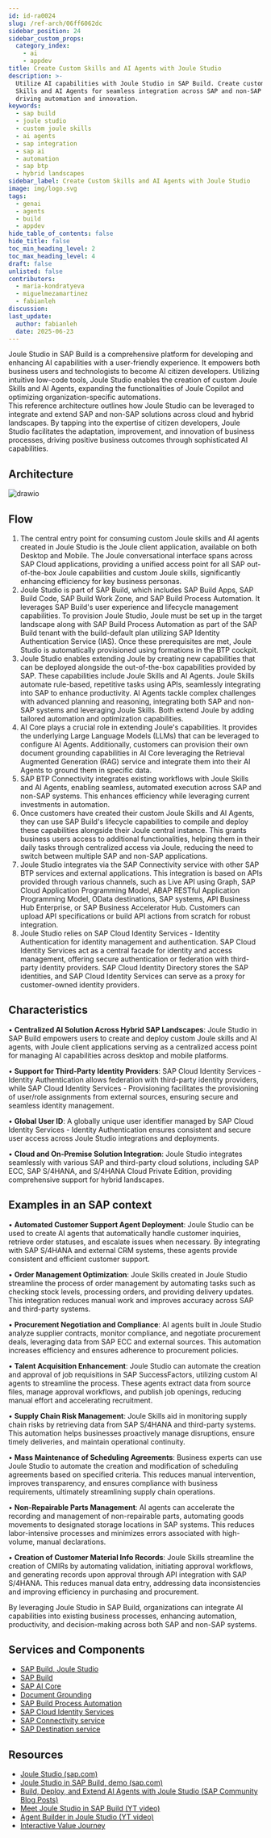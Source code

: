 ```yaml
---
id: id-ra0024
slug: /ref-arch/06ff6062dc
sidebar_position: 24
sidebar_custom_props:
  category_index:
    - ai
    - appdev
title: Create Custom Skills and AI Agents with Joule Studio
description: >-
  Utilize AI capabilities with Joule Studio in SAP Build. Create custom Joule
  Skills and AI Agents for seamless integration across SAP and non-SAP systems,
  driving automation and innovation.
keywords:
  - sap build
  - joule studio
  - custom joule skills
  - ai agents
  - sap integration
  - sap ai
  - automation
  - sap btp
  - hybrid landscapes
sidebar_label: Create Custom Skills and AI Agents with Joule Studio
image: img/logo.svg
tags:
  - genai
  - agents
  - build
  - appdev
hide_table_of_contents: false
hide_title: false
toc_min_heading_level: 2
toc_max_heading_level: 4
draft: false
unlisted: false
contributors:
  - maria-kondratyeva  
  - miguelmezamartinez
  - fabianleh
discussion: 
last_update:
  author: fabianleh
  date: 2025-06-23
---
```


Joule Studio in SAP Build is a comprehensive platform for developing and enhancing AI capabilities with a user-friendly experience. It empowers both business users and technologists to become AI citizen developers. Utilizing intuitive low-code tools, Joule Studio enables the creation of custom Joule Skills and AI Agents, expanding the functionalities of Joule Copilot and optimizing organization-specific automations.  
This reference architecture outlines how Joule Studio can be leveraged to integrate and extend SAP and non-SAP solutions across cloud and hybrid landscapes. By tapping into the expertise of citizen developers, Joule Studio facilitates the adaptation, improvement, and innovation of business processes, driving positive business outcomes through sophisticated AI capabilities.

## Architecture

![drawio](drawio/joule-studio-ref-arch.drawio)

## Flow

1. The central entry point for consuming custom Joule skills and AI agents created in Joule Studio is the Joule client application, available on both Desktop and Mobile. The Joule conversational interface spans across SAP Cloud applications, providing a unified access point for all SAP out-of-the-box Joule capabilities and custom Joule skills, significantly enhancing efficiency for key business personas.
2. Joule Studio is part of SAP Build, which includes SAP Build Apps, SAP Build Code, SAP Build Work Zone, and SAP Build Process Automation. It leverages SAP Build's user experience and lifecycle management capabilities. To provision Joule Studio, Joule must be set up in the target landscape along with SAP Build Process Automation as part of the SAP Build tenant with the build-default plan utilizing SAP Identity Authentication Service (IAS). Once these prerequisites are met, Joule Studio is automatically provisioned using formations in the BTP cockpit.
3. Joule Studio enables extending Joule by creating new capabilities that can be deployed alongside the out-of-the-box capabilities provided by SAP. These capabilities include Joule Skills and AI Agents. Joule Skills automate rule-based, repetitive tasks using APIs, seamlessly integrating into SAP to enhance productivity. AI Agents tackle complex challenges with advanced planning and reasoning, integrating both SAP and non-SAP systems and leveraging Joule Skills. Both extend Joule by adding tailored automation and optimization capabilities.
4. AI Core plays a crucial role in extending Joule's capabilities. It provides the underlying Large Language Models (LLMs) that can be leveraged to configure AI Agents. Additionally, customers can provision their own document grounding capabilities in AI Core leveraging the Retrieval Augmented Generation (RAG) service and integrate them into their AI Agents to ground them in specific data.
5. SAP BTP Connectivity integrates existing workflows with Joule Skills and AI Agents, enabling seamless, automated execution across SAP and non-SAP systems. This enhances efficiency while leveraging current investments in automation.
6. Once customers have created their custom Joule Skills and AI Agents, they can use SAP Build's lifecycle capabilities to compile and deploy these capabilities alongside their Joule central instance. This grants business users access to additional functionalities, helping them in their daily tasks through centralized access via Joule, reducing the need to switch between multiple SAP and non-SAP applications.
7. Joule Studio integrates via the SAP Connectivity service with other SAP BTP services and external applications. This integration is based on APIs provided through various channels, such as Live API using Graph, SAP Cloud Application Programming Model, ABAP RESTful Application Programming Model, OData destinations, SAP systems, API Business Hub Enterprise, or SAP Business Accelerator Hub. Customers can upload API specifications or build API actions from scratch for robust integration.
8. Joule Studio relies on SAP Cloud Identity Services - Identity Authentication for identity management and authentication. SAP Cloud Identity Services act as a central facade for identity and access management, offering secure authentication or federation with third-party identity providers. SAP Cloud Identity Directory stores the SAP identities, and SAP Cloud Identity Services can serve as a proxy for customer-owned identity providers.

## Characteristics

• **Centralized AI Solution Across Hybrid SAP Landscapes**: Joule Studio in SAP Build empowers users to create and deploy custom Joule skills and AI agents, with Joule client applications serving as a centralized access point for managing AI capabilities across desktop and mobile platforms.

• **Support for Third-Party Identity Providers**: SAP Cloud Identity Services - Identity Authentication allows federation with third-party identity providers, while SAP Cloud Identity Services - Provisioning facilitates the provisioning of user/role assignments from external sources, ensuring secure and seamless identity management.

• **Global User ID**: A globally unique user identifier managed by SAP Cloud Identity Services - Identity Authentication ensures consistent and secure user access across Joule Studio integrations and deployments.

• **Cloud and On-Premise Solution Integration**: Joule Studio integrates seamlessly with various SAP and third-party cloud solutions, including SAP ECC, SAP S/4HANA, and S/4HANA Cloud Private Edition, providing comprehensive support for hybrid landscapes.

## Examples in an SAP context

• **Automated Customer Support Agent Deployment**: Joule Studio can be used to create AI agents that automatically handle customer inquiries, retrieve order statuses, and escalate issues when necessary. By integrating with SAP S/4HANA and external CRM systems, these agents provide consistent and efficient customer support.

• **Order Management Optimization**: Joule Skills created in Joule Studio streamline the process of order management by automating tasks such as checking stock levels, processing orders, and providing delivery updates. This integration reduces manual work and improves accuracy across SAP and third-party systems.

• **Procurement Negotiation and Compliance**: AI agents built in Joule Studio analyze supplier contracts, monitor compliance, and negotiate procurement deals, leveraging data from SAP ECC and external sources. This automation increases efficiency and ensures adherence to procurement policies.

• **Talent Acquisition Enhancement**: Joule Studio can automate the creation and approval of job requisitions in SAP SuccessFactors, utilizing custom AI agents to streamline the process. These agents extract data from source files, manage approval workflows, and publish job openings, reducing manual effort and accelerating recruitment.

• **Supply Chain Risk Management**: Joule Skills aid in monitoring supply chain risks by retrieving data from SAP S/4HANA and third-party systems. This automation helps businesses proactively manage disruptions, ensure timely deliveries, and maintain operational continuity.

• **Mass Maintenance of Scheduling Agreements**: Business experts can use Joule Studio to automate the creation and modification of scheduling agreements based on specified criteria. This reduces manual intervention, improves transparency, and ensures compliance with business requirements, ultimately streamlining supply chain operations.

• **Non-Repairable Parts Management**: AI agents can accelerate the recording and management of non-repairable parts, automating goods movements to designated storage locations in SAP systems. This reduces labor-intensive processes and minimizes errors associated with high-volume, manual declarations.

• **Creation of Customer Material Info Records**: Joule Skills streamline the creation of CMIRs by automating validation, initiating approval workflows, and generating records upon approval through API integration with SAP S/4HANA. This reduces manual data entry, addressing data inconsistencies and improving efficiency in purchasing and procurement.

By leveraging Joule Studio in SAP Build, organizations can integrate AI capabilities into existing business processes, enhancing automation, productivity, and decision-making across both SAP and non-SAP systems.

## Services and Components

-   [SAP Build, Joule Studio](https://discovery-center.cloud.sap/ai-feature/e93aa292-e7f4-449d-9586-f1a8510d5ab6/)
-   [SAP Build](https://discovery-center.cloud.sap/serviceCatalog/sap-build/?region=all)
-   [SAP AI Core](https://discovery-center.cloud.sap/serviceCatalog/sap-ai-core/?region=all)
-   [Document Grounding](https://discovery-center.cloud.sap/ai-feature/fedeca14-3e69-472c-a0ea-82396735c35f/)
-   [SAP Build Process Automation](https://discovery-center.cloud.sap/serviceCatalog/sap-build-process-automation?region=all)
-   [SAP Cloud Identity Services](https://discovery-center.cloud.sap/serviceCatalog/cloud-identity-services?region=all)
-   [SAP Connectivity service](https://discovery-center.cloud.sap/serviceCatalog/connectivity-service?region=all)
-   [SAP Destination service](https://discovery-center.cloud.sap/serviceCatalog/destination?region=all)

## Resources

-   [Joule Studio (sap.com)](https://www.sap.com/products/artificial-intelligence/joule-studio.html)
-   [Joule Studio in SAP Build, demo (sap.com)](https://www.sap.com/assetdetail/2024/10/1621dba3-d97e-0010-bca6-c68f7e60039b.html)
-   [Build, Deploy, and Extend AI Agents with Joule Studio (SAP Community Blog Posts)](https://community.sap.com/t5/technology-blog-posts-by-sap/build-deploy-and-extend-ai-agents-with-joule-studio/ba-p/14105964)
-   [Meet Joule Studio in SAP Build (YT video)](https://www.youtube.com/watch?v=JdwfjieiOFY)
-   [Agent Builder in Joule Studio (YT video)](https://www.youtube.com/watch?v=C37FkIM83xw)
-   [Interactive Value Journey](https://ivj-vx.cfapps.eu10.hana.ondemand.com/public/journey/2a840b1a-f1d9-4f42-9c75-8f377599de83/intro)
